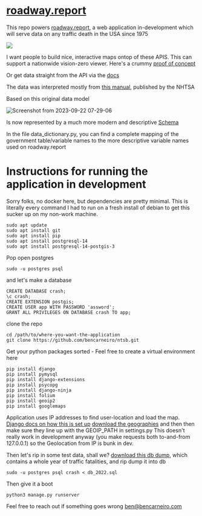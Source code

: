 # [roadway.report](https://roadway.report)

This repo powers [roadway.report](https://roadway.report), a web application in-development which will serve data on any traffic death in the USA since 1975


<img src="https://censusmaps.org/static/death.png">

I want people to build nice, interactive maps ontop of these APIS. This can support a nationwide vision-zero viewer. 
Here's a crummy [proof of concept](https://roadway.report)

Or get data straight from the API via the [docs](https://roadway.report/v1/docs)

The data was interpreted mostly from [this manual](https://crashstats.nhtsa.dot.gov/Api/Public/ViewPublication/813556), published by the NHTSA

Based on this original data model

![Screenshot from 2023-09-22 07-29-06](https://github.com/bencarneiro/ntsb/assets/63479105/52ab1a18-5d50-48c0-a416-cf2d4b148f4f)

Is now represented by a much more modern and descriptive [Schema](https://roadway.report/schema)

In the file data_dictionary.py, you can find a complete mapping of the government table/variable names to the more descriptive variable names used on roadway.report



# Instructions for running the application in development

Sorry folks, no docker here, but dependencies are pretty minimal. This is literally every command I had to run on a fresh install of debian to get this sucker up on my non-work machine. 

```
sudo apt update
sudo apt install git
sudo apt install pip
sudo apt install postgresql-14
sudo apt install postgresql-14-postgis-3
```
Pop open postgres
```
sudo -u postgres psql
```
and let's make a database
```
CREATE DATABASE crash;
\c crash;
CREATE EXTENSION postgis;
CREATE USER app WITH PASSWORD 'assword';
GRANT ALL PRIVILEGES ON DATABASE crash TO app;
```
clone the repo
```
cd /path/to/where-you-want-the-application
git clone https://github.com/bencarneiro/ntsb.git
```
Get your python packages sorted - Feel free to create a virtual environment here
```
pip install django
pip install pymysql
pip install django-extensions
pip install psycopg
pip install django-ninja
pip install folium
pip install geoip2
pip install googlemaps
```
Application uses IP addresses to find user-location and load the map. 
[Django docs on how this is set up](https://docs.djangoproject.com/en/5.0/ref/contrib/gis/geoip2/)
[download the geographies](https://drive.google.com/drive/folders/1JCmyvSZVb2vcpceOAUwhy8gh2tzo5ucB?usp=sharing) and then then make sure they line up with the GEOIP_PATH in settings.py
This doesn't really work in development anyway (you make requests both to-and-from 127.0.0.1) so the Geolocation from IP is bunk in dev. 

Then let's rip in some test data, shall we?
[download this db dump](https://drive.google.com/file/d/1Tlk9b8C4HqzdhZdzh8LZwrPqEKPZt5HQ/view?usp=sharing), which contains a whole year of traffic fatalities, and rip dump it into db
```
sudo -u postgres psql crash < db_2022.sql
```
Then give it a boot
```
python3 manage.py runserver
```

Feel free to reach out if something goes wrong ben@bencarneiro.com


